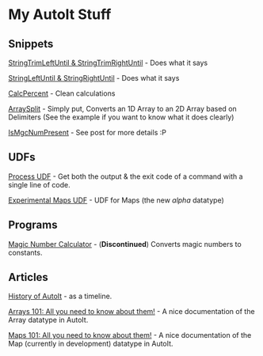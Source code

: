 # My AutoIt Stuff

## Snippets
[StringTrimLeftUntil & StringTrimRightUntil](https://www.autoitscript.com/forum/topic/139260-autoit-snippets/?page=10#comment-1250764) - Does what it says

[StringLeftUntil & StringRightUntil](https://www.autoitscript.com/forum/topic/139260-autoit-snippets/?page=12#comment-1257918) - Does what it says

[CalcPercent](https://www.autoitscript.com/forum/topic/139260-autoit-snippets/?page=11#comment-1254091) - Clean calculations

[ArraySplit](https://www.autoitscript.com/forum/topic/139260-autoit-snippets/?page=11#comment-1256397) - Simply put, Converts an 1D Array to an 2D Array based on Delimiters (See the example if you want to know what it does clearly)

[IsMgcNumPresent](https://www.autoitscript.com/forum/topic/139260-autoit-snippets/?page=13#comment-1285984) - See post for more details :P

## UDFs

[Process UDF](https://www.autoitscript.com/forum/topic/174697-process-udf-get-both-the-output-the-exit-code/#comment-1264810) - Get both the output & the exit code of a command with a single line of code.

[Experimental Maps UDF](https://github.com/TheDcoder/Experimental-Maps-UDF) - UDF for Maps (the new *alpha* datatype)

## Programs

[Magic Number Calculator](https://www.autoitscript.com/forum/topic/174241-magic-number-calculator) - (**Discontinued**) Converts magic numbers to constants.

## Articles

[History of AutoIt](https://www.autoitscript.com/wiki/History) - as a timeline.

[Arrays 101: All you need to know about them!](https://www.autoitscript.com/forum/topic/178127-arrays-101-all-you-need-to-know-about-them/#comment-1277994) - A nice documentation of the Array datatype in AutoIt.

[Maps 101: All you need to know about them!](https://www.autoitscript.com/forum/topic/178187-maps-101-all-you-need-to-know-about-them/#comment-1278462) - A nice documentation of the Map (currently in development) datatype in AutoIt.